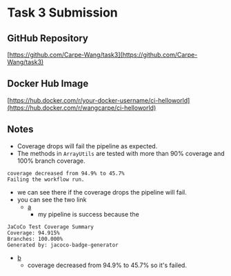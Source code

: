 # Task 3 Submission

## GitHub Repository
[https://github.com/Carpe-Wang/task3](https://github.com/Carpe-Wang/task3)

## Docker Hub Image
[https://hub.docker.com/r/your-docker-username/ci-helloworld](https://hub.docker.com/r/wangcarpe/ci-helloworld)

## Notes
- Coverage drops will fail the pipeline as expected.
- The methods in `ArrayUtils` are tested with more than 90% coverage and 100% branch coverage.
```shell
coverage decreased from 94.9% to 45.7%
Failing the workflow run.
```
- we can see there if the coverage drops the pipeline will fail.
- you can see the two link
  - [a](https://github.com/Carpe-Wang/task3/actions/runs/14180516439)
    - my pipeline is success because the 
```shell
JaCoCo Test Coverage Summary
Coverage: 94.915%
Branches: 100.000%
Generated by: jacoco-badge-generator
```
  - [b](https://github.com/Carpe-Wang/task3/actions/runs/14180535477)
    - coverage decreased from 94.9% to 45.7% so it's failed.